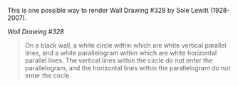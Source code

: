 This is one possible way to render Wall Drawing #328 by Sole Lewitt (1928-2007).

_Wall Drawing #328_

> On a black wall, a white circle within which are white vertical parallel lines, and a white parallelogram within which are white horizontal parallel lines. The vertical lines within the circle do not enter the parallelogram, and the horizontal lines within the parallelogram do not enter the circle.
